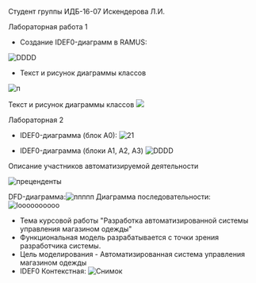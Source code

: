 Студент группы ИДБ-16-07 Искендерова Л.И.

Лабораторная работа 1

* Создание IDEF0-диаграмм в RAMUS:

![DDDD](https://user-images.githubusercontent.com/55622789/68120759-39c42f80-ff17-11e9-8432-bbb4f7f05403.PNG)


* Текст и рисунок диаграммы классов

![п](http://www.plantuml.com/plantuml/png/JP11IWCn68NNpIb-kbBm4BLUm9thC1Fiq7GYoHGN8jGPL8e55NSkx1LgPM2exVGAxx-HVwOWtIJmyTwNHmQXqBwOJgmAuoo_qLvFAB4w1BfJlQ5EnjVUJVFqmbddwMgK5KRrphrtjmSoj1AHeFEfySVeNXqiVRnXXnK_S1bFDFnA-E0P6loWvHalK6CT8ttIWIxbMS8dL_o8LkYENx15GzXtbUzOmIeYXUM_fPJiMjGbBmZldNPE9_WIsF8SpHbXYPQmmMySqSruHYttHffRhaXKDJ-XnbuarQdC7sMfeIJpYJLgOF9KlkWF)




Текст и рисунок диаграммы классов
![](http://www.plantuml.com/plantuml/png/fP71IiD048RFtQSOSj93mGSGQUeva9ld9LdRq3GhamqUh51RF4WBAbx4YqUljI84DV4LPj_8sQGjlNj8Clpp_NzcTdkvaMYASIhoKP9TI9HZa97H25UYqvVHQ82woE9JdR9qDaoC4XqVKL-sIZzbX46DiS9zwNelhyXL97FrxyHKdHim6Z0P30t42Qh893eJxRpX4SWSF7gZJ_gccjRy_V8spM3JVARAtjYPdTev_J1GSRtOGc7BF515AqUvDvNs7kZ9Jgca3whPk6JRsY6xxDRsOkVsbchkL7R1uINGRsDxTpPQESaJsxFmMzFhBdZMZ5poF4kWn-PFTvu8eTk50_zGyEFAGF2QnnEkGX6mC3dXrKHFPJ5VuHy0)


Лабораторная 2
* IDEF0-диаграмма (блок А0):
![21](https://user-images.githubusercontent.com/55622789/68453865-d7657a80-0207-11ea-89b3-0066a697d7e5.PNG)




* IDEF0-диаграмма (блоки A1, A2, A3)
![DDDD](https://user-images.githubusercontent.com/55622789/68120654-f669c100-ff16-11e9-9dfb-f5b6bfe281f2.PNG)


Описание участников автоматизируемой деятельности


![преценденты](https://user-images.githubusercontent.com/55622789/66961849-41ab5500-f078-11e9-8c3c-963ab4fdd4e7.PNG)




DFD-диаграмма:![ппппп](https://user-images.githubusercontent.com/55622789/68123570-721b3c00-ff1e-11e9-874c-c068fda161b8.PNG)
Диаграмма последовательности:
![loooooooooo](https://user-images.githubusercontent.com/55622789/68123678-b1e22380-ff1e-11e9-8982-d2fcc082af67.jpg)

* Тема курсовой работы "Разработка автоматизированной системы управления магазином одежды"
* Функциональная модель разрабатывается с точки зрения разработчика системы.
* Цель моделирования - Автоматизированная система управления магазином одежды
* IDEF0 Контекстная:
![Снимок](https://user-images.githubusercontent.com/55622789/68457431-54e1b880-0211-11ea-9155-a0e9b54d8eaf.PNG)

